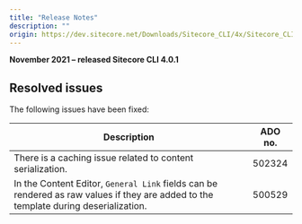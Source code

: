 ```yaml
---
title: "Release Notes"
description: ""
origin: https://dev.sitecore.net/Downloads/Sitecore_CLI/4x/Sitecore_CLI_401/Release_Notes
---
```


**November 2021 – released Sitecore CLI 4.0.1**

## Resolved issues

The following issues have been fixed:

 | Description | ADO no. |
 | --- | --- |
 | ​There is a caching issue related to content serialization. | 502324 |
 | In the Content Editor, `General Link` fields can be rendered as raw values if they are added to the template during deserialization. | 500529 |